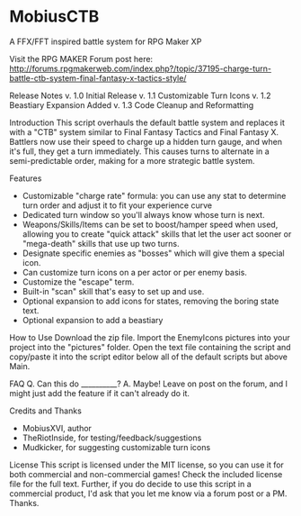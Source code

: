 ﻿# MobiusCTB
A FFX/FFT inspired battle system for RPG Maker XP

Visit the RPG MAKER Forum post here:
http://forums.rpgmakerweb.com/index.php?/topic/37195-charge-turn-battle-ctb-system-final-fantasy-x-tactics-style/

Release Notes
v. 1.0    Initial Release
v. 1.1    Customizable Turn Icons
v. 1.2    Beastiary Expansion Added
v. 1.3    Code Cleanup and Reformatting

Introduction
This script overhauls the default battle system and replaces it with a "CTB" system similar to Final Fantasy Tactics and Final Fantasy X.
Battlers now use their speed to charge up a hidden turn gauge, and when it's full, they get a turn immediately.
This causes turns to alternate in a semi-predictable order, making for a more strategic battle system.

Features
- Customizable "charge rate" formula: you can use any stat to determine turn order and adjust it to fit your experience curve
- Dedicated turn window so you'll always know whose turn is next.
- Weapons/Skills/Items can be set to boost/hamper speed when used, allowing you to create "quick attack" skills that let the user act sooner or "mega-death" skills that use up two turns.
- Designate specific enemies as "bosses" which will give them a special icon.
- Can customize turn icons on a per actor or per enemy basis.
- Customize the "escape" term.
- Built-in "scan" skill that's easy to set up and use.
- Optional expansion to add icons for states, removing the boring state text.
- Optional expansion to add a beastiary

How to Use
Download the zip file. Import the EnemyIcons pictures into your project into the "pictures" folder.
Open the text file containing the script and copy/paste it into the script editor below all of the default scripts but above Main.

FAQ
Q. Can this do __________?
A. Maybe! Leave on post on the forum, and I might just add the feature if it can't already do it.

Credits and Thanks
- MobiusXVI, author
- TheRiotInside, for testing/feedback/suggestions
- Mudkicker, for suggesting customizable turn icons

License
This script is licensed under the MIT license, so you can use it for both commercial and non-commercial games!
Check the included license file for the full text.
Further, if you do decide to use this script in a commercial product, I'd ask that you
let me know via a forum post or a PM. Thanks.
